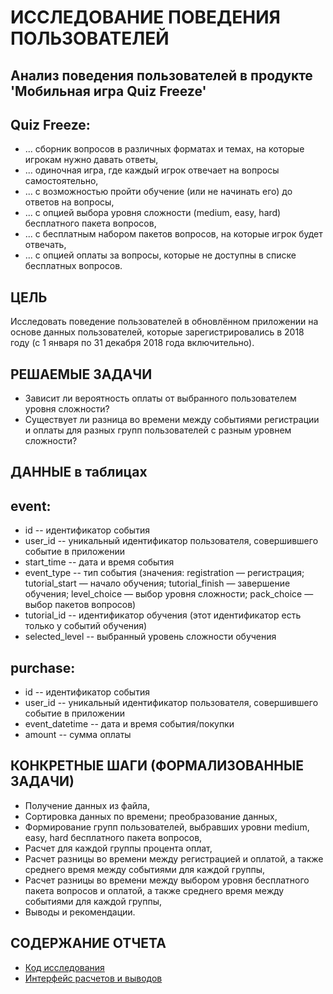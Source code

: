 # ИССЛЕДОВАНИЕ ПОВЕДЕНИЯ ПОЛЬЗОВАТЕЛЕЙ
## Анализ поведения пользователей в продукте 'Мобильная игра Quiz Freeze'

## Quiz Freeze:
* ... сборник вопросов в различных форматах и темах, на которые игрокам нужно давать ответы,
* ... одиночная игра, где каждый игрок отвечает на вопросы самостоятельно,
* ... с возможностью пройти обучение (или не начинать его) до ответов на вопросы,
* ... с опцией выбора уровня сложности (medium, easy, hard) бесплатного пакета вопросов,
* ... с бесплатным набором пакетов вопросов, на которые игрок будет отвечать,
* ... с опцией оплаты за вопросы, которые не доступны в списке бесплатных вопросов. 
##
## ЦЕЛЬ 
 Исследовать поведение пользователей в обновлённом приложении 
 на основе данных пользователей, которые зарегистрировались в 2018 году (с 1 января по 31 декабря 2018 года включительно).
##
## РЕШАЕМЫЕ ЗАДАЧИ
* Зависит ли вероятность оплаты от выбранного пользователем уровня сложности?
* Существует ли разница во времени между событиями регистрации и оплаты для разных групп пользователей с разным уровнем сложности?
##
## ДАННЫЕ в таблицах
## event: 
* id -- идентификатор события
* user_id -- уникальный идентификатор пользователя, совершившего событие в приложении
* start_time -- дата и время события
* event_type -- тип события (значения: registration — регистрация; tutorial_start — начало обучения; tutorial_finish — завершение обучения; level_choice — выбор уровня сложности; pack_choice — выбор пакетов вопросов)
* tutorial_id -- идентификатор обучения (этот идентификатор есть только у событий обучения)
* selected_level -- выбранный уровень сложности обучения
## purchase:
* id -- идентификатор события
* user_id -- уникальный идентификатор пользователя, совершившего событие в приложении
* event_datetime -- дата и время события/покупки
* amount -- сумма оплаты

## КОНКРЕТНЫЕ ШАГИ (ФОРМАЛИЗОВАННЫЕ ЗАДАЧИ)
* Получение данных из файла,
* Сортировка данных по времени; преобразование данных,
* Формирование групп пользователей, выбравших уровни medium, easy, hard бесплатного пакета вопросов,
* Расчет для каждой группы процента оплат,
* Расчет разницы во времени между регистрацией и оплатой, а также среднего время между событиями для каждой группы,
* Расчет разницы во времени между выбором уровня бесплатного пакета вопросов и оплатой, а также среднего время между событиями для каждой группы,
* Выводы и рекомендации.
##
## СОДЕРЖАНИЕ ОТЧЕТА


* <a href="https://github.com/OlgaBerezinskaya/ess_1/blob/main/projet_1/game_2v.py">Код исследования</a>
* <a href="https://github.com/OlgaBerezinskaya/ess_1/blob/main/projet_1/game.ipynb">Интерфейс расчетов и выводов</a>

